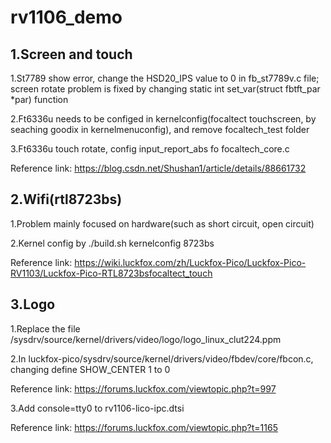 # rv1106_demo

## 1.Screen and touch
1.St7789 show error, change the HSD20_IPS value to 0 in fb_st7789v.c file; screen rotate problem is fixed by changing static int set_var(struct fbtft_par *par) function

2.Ft6336u needs to be configed in kernelconfig(focaltect touchscreen, by seaching goodix in kernelmenuconfig), and remove focaltech_test folder

3.Ft6336u touch rotate,  config input_report_abs fo focaltech_core.c

Reference link: https://blog.csdn.net/Shushan1/article/details/88661732

## 2.Wifi(rtl8723bs)
1.Problem mainly focused on hardware(such as short circuit, open circuit)

2.Kernel config by ./build.sh kernelconfig 8723bs

Reference link: https://wiki.luckfox.com/zh/Luckfox-Pico/Luckfox-Pico-RV1103/Luckfox-Pico-RTL8723bsfocaltect_touch

## 3.Logo
1.Replace the file <Luckfox Pico SDK>/sysdrv/source/kernel/drivers/video/logo/logo_linux_clut224.ppm

2.In luckfox-pico/sysdrv/source/kernel/drivers/video/fbdev/core/fbcon.c, changing define SHOW_CENTER 1 to 0

Reference link: https://forums.luckfox.com/viewtopic.php?t=997

3.Add console=tty0 to rv1106-lico-ipc.dtsi

Reference link: https://forums.luckfox.com/viewtopic.php?t=1165


